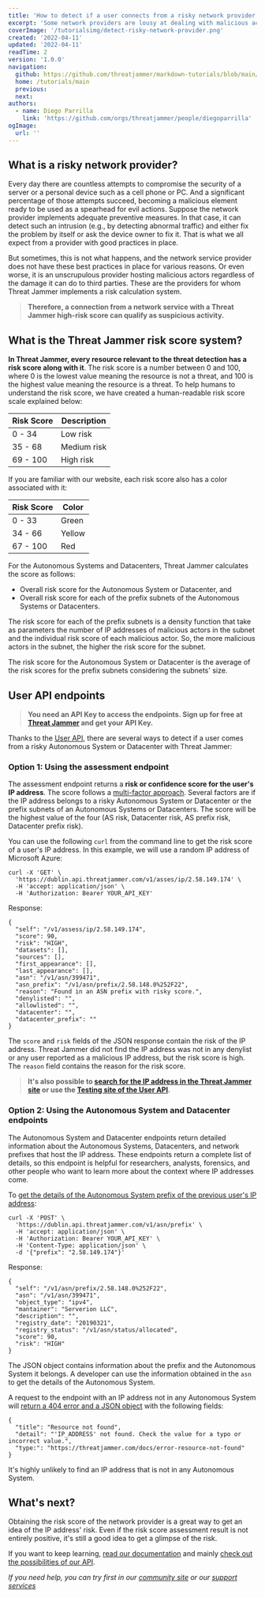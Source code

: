 ```yaml
---
title: 'How to detect if a user connects from a risky network provider'
excerpt: 'Some network providers are lousy at dealing with malicious actors on their network or data centers, but with Threat Jammer you can find out how prone an Autonomous System is to host them.'
coverImage: '/tutorialsimg/detect-risky-network-provider.png'
created: '2022-04-11'
updated: '2022-04-11'
readTime: 2
version: '1.0.0'
navigation:
  github: https://github.com/threatjammer/markdown-tutorials/blob/main/how-detect-user-connects-risky-network-provider.md
  home: /tutorials/main
  previous: 
  next: 
authors:
  - name: Diego Parrilla
    link: 'https://github.com/orgs/threatjammer/people/diegoparrilla'
ogImage:
  url: ''
---
```


## What is a risky network provider?

Every day there are countless attempts to compromise the security of a server or a personal device such as a cell phone or PC. And a significant percentage of those attempts succeed, becoming a malicious element ready to be used as a spearhead for evil actions. Suppose the network provider implements adequate preventive measures. In that case, it can detect such an intrusion (e.g., by detecting abnormal traffic) and either fix the problem by itself or ask the device owner to fix it. That is what we all expect from a provider with good practices in place.

But sometimes, this is not what happens, and the network service provider does not have these best practices in place for various reasons. Or even worse, it is an unscrupulous provider hosting malicious actors regardless of the damage it can do to third parties. These are the providers for whom Threat Jammer implements a risk calculation system.

> **Therefore, a connection from a network service with a Threat Jammer high-risk score can qualify as suspicious activity.**

## What is the Threat Jammer risk score system?

**In Threat Jammer, every resource relevant to the threat detection has a risk score along with it**. The risk score is a number between 0 and 100, where 0 is the lowest value meaning the resource is not a threat, and 100 is the highest value meaning the resource is a threat. To help humans to understand the risk score, we have created a human-readable risk score scale explained below:

| Risk Score | Description |
| ---------- | ----------- |
| 0 - 34     | Low risk    |
| 35 - 68    | Medium risk |
| 69 - 100   | High risk   |

If you are familiar with our website, each risk score also has a color associated with it:

| Risk Score | Color |
| ---------- | ----- |
| 0 - 33     | Green |
| 34 - 66    | Yellow |
| 67 - 100   | Red |

For the Autonomous Systems and Datacenters, Threat Jammer calculates the score as follows:
- Overall risk score for the Autonomous System or Datacenter, and
- Overall risk score for each of the prefix subnets of the Autonomous Systems or Datacenters.

The risk score for each of the prefix subnets is a density function that take as parameters the number of IP addresses of malicious actors in the subnet and the individual risk score of each malicious actor. So, the more malicious actors in the subnet, the higher the risk score for the subnet.

The risk score for the Autonomous System or Datacenter is the average of the risk scores for the prefix subnets considering the subnets' size.

## User API endpoints

> **You need an API Key to access the endpoints. Sign up for free at [Threat Jammer](https://threatjammer.com) and get your API Key.**

Thanks to the [User API](https://dublin.api.threatjammer.com/docs), there are several ways to detect if a user comes from a risky Autonomous System or Datacenter with Threat Jammer:

### Option 1: Using the assessment endpoint

The assessment endpoint returns a **risk or confidence score for the user's IP address**. The score follows a [multi-factor approach](https://threatjammer.com/docs/how-threat-jammer-works). Several factors are if the IP address belongs to a risky Autonomous System or Datacenter or the prefix subnets of an Autonomous Systems or Datacenters. The score will be the highest value of the four (AS risk, Datacenter risk, AS prefix risk, Datacenter prefix risk).

You can use the following `curl` from the command line to get the risk score of a user's IP address. In this example, we will use a random IP address of Microsoft Azure:

```
curl -X 'GET' \
  'https://dublin.api.threatjammer.com/v1/asses/ip/2.58.149.174' \
  -H 'accept: application/json' \
  -H 'Authorization: Bearer YOUR_API_KEY'
```

Response:

```
{
  "self": "/v1/assess/ip/2.58.149.174",
  "score": 90,
  "risk": "HIGH",
  "datasets": [],
  "sources": [],
  "first_appearance": [],
  "last_appearance": [],
  "asn": "/v1/asn/399471",
  "asn_prefix": "/v1/asn/prefix/2.58.148.0%252F22",
  "reason": "Found in an ASN prefix with risky score.",
  "denylisted": "",
  "allowlisted": "",
  "datacenter": "",
  "datacenter_prefix": ""
}
```

The `score` and `risk` fields of the JSON response contain the risk of the IP address. Threat Jammer did not find the IP address was not in any denylist or any user reported as a malicious IP address, but the risk score is high. The `reason` field contains the reason for the risk score.

> **It's also possible to [search for the IP address in the Threat Jammer site](https://threatjammer.com/info/2.58.149.174) or use the [Testing site of the User API](https://dublin.api.threatjammer.com/docs#/Data%20assesment/assess_ip_v1_assess_ip__ip_address__get).**

### Option 2: Using the Autonomous System and Datacenter endpoints

The Autonomous System and Datacenter endpoints return detailed information about the Autonomous Systems, Datacenters, and network prefixes that host the IP address. These endpoints return a complete list of details, so this endpoint is helpful for researchers, analysts, forensics, and other people who want to learn more about the context where IP addresses come.

To [get the details of the Autonomous System prefix of the previous user's IP address](https://dublin.api.threatjammer.com/docs#/Autonomous%20Systems%20information/query_asn_prefix_information_v1_asn_prefix_post):

```
curl -X 'POST' \
  'https://dublin.api.threatjammer.com/v1/asn/prefix' \
  -H 'accept: application/json' \
  -H 'Authorization: Bearer YOUR_API_KEY' \
  -H 'Content-Type: application/json' \
  -d '{"prefix": "2.58.149.174"}'
```

Response:

```
{
  "self": "/v1/asn/prefix/2.58.148.0%252F22",
  "asn": "/v1/asn/399471",
  "object_type": "ipv4",
  "mantainer": "Serverion LLC",
  "description": "",
  "registry_date": "20190321",
  "registry_status": "/v1/asn/status/allocated",
  "score": 90,
  "risk": "HIGH"
}
```

The JSON object contains information about the prefix and the Autonomous System it belongs. A developer can use the information obtained in the `asn` to get the details of the Autonomous System.

A request to the endpoint with an IP address not in any Autonomous System will [return a 404 error and a JSON object](https://threatjammer.com/docs/error-resource-not-found) with the following fields:

```
{
  "title": "Resource not found",
  "detail": "'IP_ADDRESS' not found. Check the value for a typo or incorrect value.",
  "type:": "https://threatjammer.com/docs/error-resource-not-found"
}
```

It's highly unlikely to find an IP address that is not in any Autonomous System.


## What's next?

Obtaining the risk score of the network provider is a great way to get an idea of the IP address' risk. Even if the risk score assessment result is not entirely positive, it's still a good idea to get a glimpse of the risk. 

If you want to keep learning, [read our documentation](https://threatjammer.com/docs/index) and mainly [check out the possibilities of our API](https://dublin.api.threatjammer.com/docs).


*If you need help, you can try first in our [community site](/community) or our [support services](/support)*

